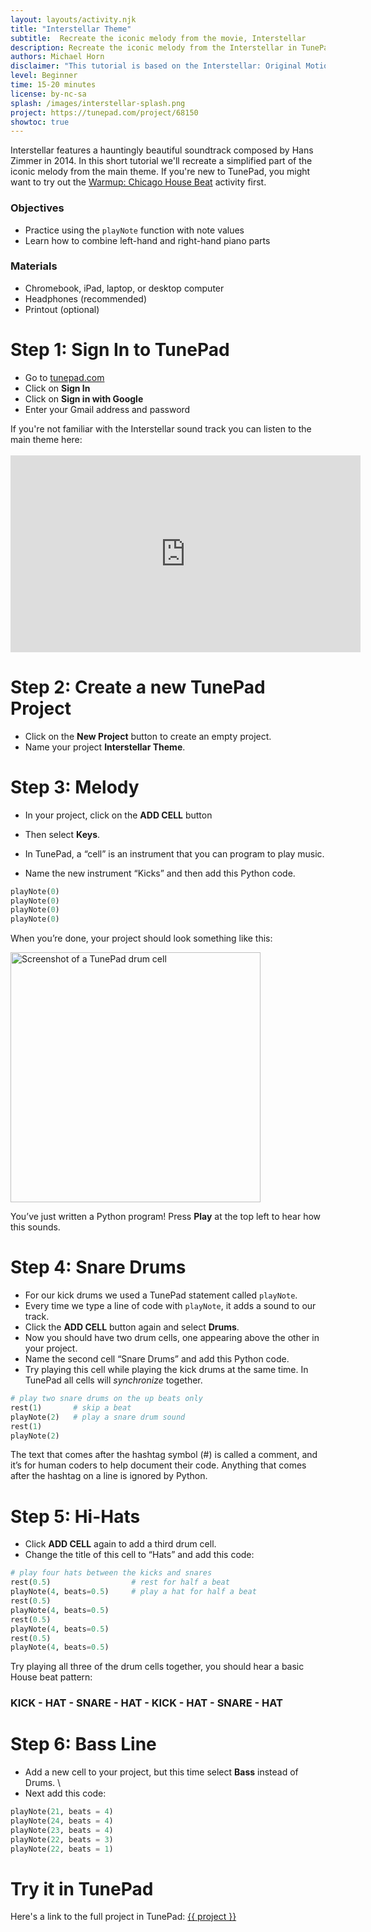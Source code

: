 ```yaml
---
layout: layouts/activity.njk
title: "Interstellar Theme"
subtitle:  Recreate the iconic melody from the movie, Interstellar
description: Recreate the iconic melody from the Interstellar in TunePad
authors: Michael Horn
disclaimer: "This tutorial is based on the Interstellar: Original Motion Picture Soundtrack by Hans Zimmer (2014) WaterTower Music. This material is for educational purposes only and may not be sold or commercially reproduced."
level: Beginner
time: 15-20 minutes
license: by-nc-sa
splash: /images/interstellar-splash.png
project: https://tunepad.com/project/68150
showtoc: true
---
```

Interstellar features a hauntingly beautiful soundtrack composed by Hans Zimmer in 2014.
In this short tutorial we'll recreate a simplified part of the iconic melody from the main theme. 
If you're new to TunePad, you might want to try out the [Warmup: Chicago House Beat](/activities/warmup) activity first.

### Objectives
* Practice using the `playNote` function with note values
* Learn how to combine left-hand and right-hand piano parts

### Materials
* Chromebook, iPad, laptop, or desktop computer
* Headphones (recommended)
* Printout (optional)

<div class="page-break"></div>

# Step 1: Sign In to TunePad
* Go to [tunepad.com](https://tunepad.com)
* Click on **Sign In**
* Click on **Sign in with Google**
* Enter your Gmail address and password

<div class="noprint">
If you're not familiar with the Interstellar sound track you can listen to the main theme here:
<br><br>
<iframe width="560" height="315" src="https://www.youtube.com/embed/kpz8lpoLvrA?si=FmTMzNj59VNrNMpH" title="YouTube video player" frameborder="0" allow="accelerometer; autoplay; clipboard-write; encrypted-media; gyroscope; picture-in-picture; web-share" allowfullscreen></iframe>
</div>

# Step 2: Create a new TunePad Project
* Click on the **New Project** button to create an empty project.
* Name your project **Interstellar Theme**.

# Step 3: Melody
* In your project, click on the **ADD CELL** button 
* Then select **Keys**.

* In TunePad, a “cell” is an instrument that you can program to play music. 
* Name the new instrument “Kicks” and then add this Python code.

```python
playNote(0)
playNote(0)
playNote(0)
playNote(0)
```

When you’re done, your project should look something like this:

<a href="/images/drum-cell.png" target="_blank">
<img src="/images/drum-cell.png" alt="Screenshot of a TunePad drum cell" width="400px"></a>

You’ve just written a Python program! Press **Play** at the top left to hear how this sounds.


# Step 4: Snare Drums
* For our kick drums we used a TunePad statement called `playNote`. 
* Every time we type a line of code with `playNote`, it adds a sound to our track. 
* Click the **ADD CELL** button again and select **Drums**. 
* Now you should have two drum cells, one appearing above the other in your project. 
* Name the second cell “Snare Drums” and add this Python code. 
* Try playing this cell while playing the kick drums at the same time. In TunePad all cells will *synchronize* together.


```python
# play two snare drums on the up beats only
rest(1)       # skip a beat
playNote(2)   # play a snare drum sound
rest(1)
playNote(2)
```

The text that comes after the hashtag symbol (#) is called a comment, and it’s for human coders to help document their code. Anything that comes after the hashtag on a line is ignored by Python.

# Step 5: Hi-Hats
* Click **ADD CELL** again to add a third drum cell. 
* Change the title of this cell to “Hats” and add this code:

```python
# play four hats between the kicks and snares
rest(0.5)                  # rest for half a beat
playNote(4, beats=0.5)     # play a hat for half a beat
rest(0.5)
playNote(4, beats=0.5)
rest(0.5)
playNote(4, beats=0.5)
rest(0.5)
playNote(4, beats=0.5)
```

Try playing all three of the drum cells together, you should hear a basic House beat pattern:

### KICK - HAT - SNARE - HAT - KICK - HAT - SNARE - HAT

# Step 6: Bass Line
* Add a new cell to your project, but this time select **Bass** instead of Drums. \
* Next add this code:

```python
playNote(21, beats = 4)
playNote(24, beats = 4)
playNote(23, beats = 4)
playNote(22, beats = 3)
playNote(22, beats = 1)
```

# Try it in TunePad
Here's a link to the full project in TunePad:
[{{ project }}]({{project}})